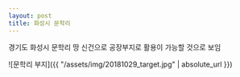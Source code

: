 ```yaml
---
layout: post
title: 화성시 문학리 
---
```


경기도 화성시 문학리 땅 신건으로 공장부지로 활용이 가능할 것으로 보임

![문학리 부지]({{ "/assets/img/20181029_target.jpg" | absolute_url }})